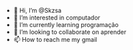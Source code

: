 - 👋 Hi, I’m @Skzsa
- 👀 I’m interested in computador
- 🌱 I’m currently learning programação
- 💞️ I’m looking to collaborate on aprender
- 📫 How to reach me my gmail

<!---
Skzsa/Skzsa is a ✨ special ✨ repository because its `README.md` (this file) appears on your GitHub profile.
You can click the Preview link to take a look at your changes.
--->
